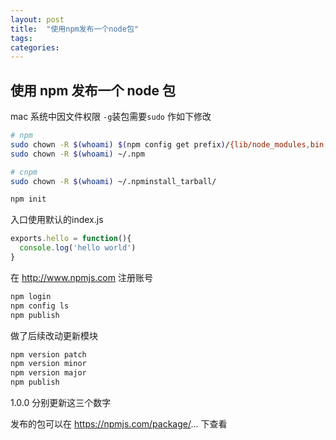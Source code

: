 ```yaml
---
layout: post
title:  "使用npm发布一个node包"
tags:
categories:
---
```


## 使用 npm 发布一个 node 包

mac 系统中因文件权限 `-g`装包需要`sudo`
作如下修改

```sh
# npm
sudo chown -R $(whoami) $(npm config get prefix)/{lib/node_modules,bin,share}
sudo chown -R $(whoami) ~/.npm

# cnpm
sudo chown -R $(whoami) ~/.npminstall_tarball/
```

```sh
npm init
```

入口使用默认的index.js

```javascript
exports.hello = function(){
  console.log('hello world')
}
```

在 http://www.npmjs.com 注册账号

```sh
npm login
npm config ls
npm publish
```

做了后续改动更新模块

```sh
npm version patch
npm version minor
npm version major
npm publish
```

1.0.0 分别更新这三个数字

发布的包可以在   https://npmjs.com/package/...  下查看
